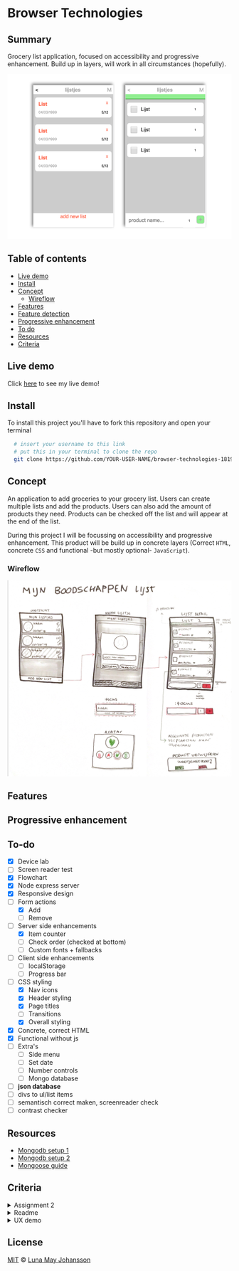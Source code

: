 # Browser Technologies

## Summary
Grocery list application, focused on accessibility and progressive enhancement. Build up in layers, will work in all circumstances (hopefully).

![groceries app](/img/groceries.png)

## Table of contents
- [Live demo](#Live-demo)
- [Install](#Install)
- [Concept](#Concept)
  - [Wireflow](#Wireflow)
- [Features](#Features)
- [Feature detection](#Feature-detection)
- [Progressive enhancement](#Progressive-enhancement)
- [To do](#To-do)
- [Resources](#Resources)
- [Criteria](#Criteria)

## Live demo
Click [here](...) to see my live demo!

## Install
To install this project you'll have to fork this repository and open your terminal
```bash
  # insert your username to this link
  # put this in your terminal to clone the repo
  git clone https://github.com/YOUR-USER-NAME/browser-technologies-1819.git
```

## Concept
An application to add groceries to your grocery list. Users can create multiple lists and add the products. Users can also add the amount of products they need. Products can be checked off the list and will appear at the end of the list.

During this project I will be focussing on accessibility and progressive enhancement. This product will be build up in concrete layers (Correct `HTML`, concrete `CSS` and functional -but mostly optional- `JavaScript`).

### Wireflow
![Wireflow](/img/wireflow.png)

## Features

## Progressive enhancement

## To-do
- [x] Device lab
- [ ] Screen reader test
- [x] Flowchart   
- [x] Node express server   
- [x] Responsive design   
- [ ] Form actions
  - [x] Add
  - [ ] Remove
- [ ] Server side enhancements
  - [x] Item counter
  - [ ] Check order (checked at bottom)
  - [ ] Custom fonts + fallbacks
- [ ] Client side enhancements
  - [ ] localStorage
  - [ ] Progress bar
- [ ] CSS styling   
  - [x] Nav icons
  - [x] Header styling
  - [x] Page titles
  - [ ] Transitions
  - [x] Overall styling
- [x] Concrete, correct HTML   
- [x] Functional without js   
- [ ] Extra's
  - [ ] Side menu
  - [ ] Set date
  - [ ] Number controls
  - [ ] Mongo database
- [ ] **json database**
- [ ] divs to ul/list items
- [ ] semantisch correct maken, screenreader check
- [ ] contrast checker 

## Resources
- [Mongodb setup 1](https://www.robinwieruch.de/mongodb-express-setup-tutorial/)
- [Mongodb setup 2](https://www.robinwieruch.de/mongodb-express-node-rest-api/)
- [Mongoose guide](https://mongoosejs.com/docs/guide.html)

## Criteria
<details><summary>Assignment 2</summary>
<ul>
  <li>De code staat in een repository op GitHub</li>
  <li>De demo is opgebouwd in 3 lagen, volgens het principe van Progressive Enhancement</li>
  <li>Student kan de Basic functionaliteit van een use case doorgronden</li>
  <li>Student kan uitleggen wat Progressive Enhancement en Feature Detectie is en hoe dit toe te passen in Web Development</li>
</ul>

<h4>Een readme met</h4>
<ul>
  <li>Een (wireflow) schets van de functionaliteit met een beschrijving van de core functionality. Geef ook aan wat de  functional, reliable, usable en pleasurable laag.</li>
  <li>Een beschrijving van de feature(s)/Browser Technologies</li>
  <li>Welke browser de feature(s) wel/niet ondersteunen</li>
  <li>Een beschrijving van de accessibility issues die zijn onderzocht</li>
</ul>
</details>

<details><summary>Readme</summary>
<ul>
  <li>Een (wireflow) schets van de functionaliteit met een beschrijving van de core functionality. Geef ook aan wat de  functional, reliable, usable en pleasurable laag.</li>
  <li>Een beschrijving van de feature(s)/Browser Technologies</li>
  <li>Welke browser de feature(s) wel/niet ondersteunen</li>
  <li>Een beschrijving van de accessibility issues die zijn onderzocht</li>
</ul>
</details>

<details><summary>UX demo</summary>
<ul>
  <li>De leesbaarheidsregels zijn toegepast, contrast en kleuren kloppen</li>
  <li>Het heeft een gebruiksvriendelijke interface, met gebruikmaking van affordance en feedback op de interactieve elementen</li>
  <li>Met meest 'enhanced' versie is super vet, gaaf en h-e-l-e-maal te leuk om te gebruiken</li>
</ul>
</details>

## License
[MIT](LICENSE) © [Luna May Johansson](https://github.com/maybuzz)
